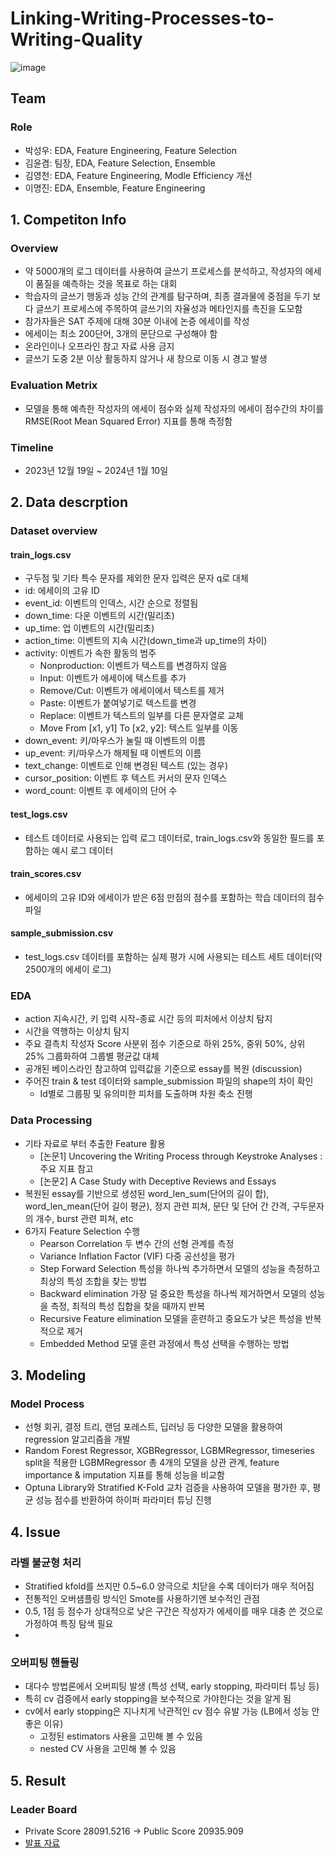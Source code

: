 # Linking-Writing-Processes-to-Writing-Quality

![image](https://github.com/liatamot/Linking-Writing-Processes-to-Writing-Quality/assets/138054658/1d3d7594-263a-4d48-82dd-ad2cbe02f192)

## Team

### Role
- 박성우: EDA, Feature Engineering, Feature Selection
- 김윤겸: 팀장, EDA, Feature Selection, Ensemble
- 김영천: EDA, Feature Engineering, Modle Efficiency 개선
- 이명진: EDA, Ensemble, Feature Engineering


## 1. Competiton Info

### Overview
- 약 5000개의 로그 데이터를 사용하여 글쓰기 프로세스를 분석하고, 작성자의 에세이 품질을 예측하는 것을 목표로 하는 대회
- 학습자의 글쓰기 행동과 성능 간의 관계를 탐구하며, 최종 결과물에 중점을 두기 보다 글쓰기 프로세스에 주목하여 글쓰기의 자율성과 메타인지를 촉진을 도모함
- 참가자들은 SAT 주제에 대해 30분 이내에 논증 에세이를 작성
- 에세이는 최소 200단어, 3개의 문단으로 구성해야 함
- 온라인이나 오프라인 참고 자료 사용 금지
- 글쓰기 도중 2분 이상 활동하지 않거나 새 창으로 이동 시 경고 발생

  
### Evaluation Metrix
- 모델을 통해 예측한 작성자의 에세이 점수와 실제 작성자의 에세이 점수간의 차이를 RMSE(Root Mean Squared Error) 지표를 통해 측정함


### Timeline
- 2023년 12월 19일 ~ 2024년 1월 10일


## 2. Data descrption

### Dataset overview
#### train_logs.csv
- 구두점 및 기타 특수 문자를 제외한 문자 입력은 문자 q로 대체
- id: 에세이의 고유 ID
- event_id: 이벤트의 인덱스, 시간 순으로 정렬됨
- down_time: 다운 이벤트의 시간(밀리초)
- up_time: 업 이벤트의 시간(밀리초)
- action_time: 이벤트의 지속 시간(down_time과 up_time의 차이)
- activity: 이벤트가 속한 활동의 범주
  - Nonproduction: 이벤트가 텍스트를 변경하지 않음
  - Input: 이벤트가 에세이에 텍스트를 추가
  - Remove/Cut: 이벤트가 에세이에서 텍스트를 제거
  - Paste: 이벤트가 붙여넣기로 텍스트를 변경
  - Replace: 이벤트가 텍스트의 일부를 다른 문자열로 교체
  - Move From [x1, y1] To [x2, y2]: 텍스트 일부를 이동
- down_event: 키/마우스가 눌릴 때 이벤트의 이름
- up_event: 키/마우스가 해제될 때 이벤트의 이름
- text_change: 이벤트로 인해 변경된 텍스트 (있는 경우)
- cursor_position: 이벤트 후 텍스트 커서의 문자 인덱스
- word_count: 이벤트 후 에세이의 단어 수

#### test_logs.csv
- 테스트 데이터로 사용되는 입력 로그 데이터로, train_logs.csv와 동일한 필드를 포함하는 예시 로그 데이터

#### train_scores.csv
- 에세이의 고유 ID와 에세이가 받은 6점 만점의 점수를 포함하는 학습 데이터의 점수 파일

#### sample_submission.csv
- test_logs.csv 데이터를 포함하는 실제 평가 시에 사용되는 테스트 세트 데이터(약 2500개의 에세이 로그)

### EDA

- action 지속시간, 키 입력 시작-종료 시간 등의 피처에서 이상치 탐지
- 시간을 역행하는 이상치 탐지
- 주요 결측치 작성자 Score 사분위 점수 기준으로 하위 25%, 중위 50%, 상위 25% 그룹화하여 그룹별 평균값 대체
- 공개된 베이스라인 참고하여 입력값을 기준으로 essay를 복원 (discussion)
- 주어진 train & test 데이터와 sample_submission 파일의 shape의 차이 확인
  - Id별로 그룹핑 및 유의미한 피처를 도출하며 차원 축소 진행
    
### Data Processing

- 기타 자료로 부터 추출한 Feature 활용
  - [논문1] Uncovering the Writing Process through Keystroke Analyses : 주요 지표 참고
  - [논문2] A Case Study with Deceptive Reviews and Essays
- 복원된 essay를 기반으로 생성된 word_len_sum(단어의 길이 합), word_len_mean(단어 길이 평균), 정지 관련 피쳐,
문단 및 단어 간 간격, 구두문자의 개수, burst 관련 피쳐, etc
- 6가지 Feature Selection 수행
  - Pearson Correlation 두 변수 간의 선형 관계를 측정
  - Variance Inflation Factor (VIF) 다중 공선성을 평가
  - Step Forward Selection 특성을 하나씩 추가하면서 모델의 성능을 측정하고 최상의 특성 조합을 찾는 방법
  - Backward elimination 가장 덜 중요한 특성을 하나씩 제거하면서 모델의 성능을 측정, 최적의 특성 집합을 찾을 때까지 반복
  - Recursive Feature elimination 모델을 훈련하고 중요도가 낮은 특성을 반복적으로 제거
  - Embedded Method 모델 훈련 과정에서 특성 선택을 수행하는 방법

## 3. Modeling

### Model Process

- 선형 회귀, 결정 트리, 랜덤 포레스트, 딥러닝 등 다양한 모델을 활용하여 regression 알고리즘을 개발
- Random Forest Regressor, XGBRegressor, LGBMRegressor, timeseries split을 적용한 LGBMRegressor 총 4개의 모델을 상관 관계, feature importance & imputation 지표를 통해 성능을 비교함
- Optuna Library와 Stratified K-Fold 교차 검증을 사용하여 모델을 평가한 후, 평균 성능 점수를 반환하여 하이퍼 파라미터 튜닝 진행

## 4. Issue

### 라벨 불균형 처리
- Stratified kfold를 쓰지만 0.5~6.0 양극으로 치닫을 수록 데이터가 매우 적어짐
- 전통적인 오버샘플링 방식인 Smote를 사용하기엔 보수적인 관점
- 0.5, 1점 등 점수가 상대적으로 낮은 구간은 작성자가 에세이를 매우 대충 쓴 것으로 가정하여 특징 탐색 필요
- 
### 오버피팅 핸들링
- 대다수 방법론에서 오버피팅 발생 (특성 선택, early stopping, 파라미터 튜닝 등)
- 특히 cv 검증에서 early stopping을 보수적으로 가야한다는 것을 알게 됨
- cv에서 early stopping은 지나치게 낙관적인 cv 점수 유발 가능 (LB에서 성능 안좋은 이유)
  - 고정된 estimators 사용을 고민해 볼 수 있음
  - nested CV 사용을 고민해 볼 수 있음

## 5. Result

### Leader Board

- Private Score 28091.5216  →  Public Score 20935.909
- [발표 자료](https://drive.google.com/file/d/1wIzui2uzwiAZLEbkkduyJdITcGKE71qa/view?usp=drive_link)
